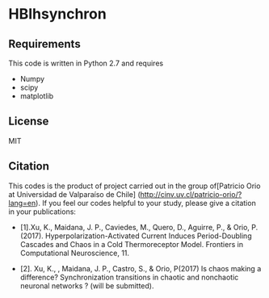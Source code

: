 # HBIhsynchron

## Requirements
This code is written in Python 2.7 and requires

* Numpy
* scipy
* matplotlib

## License
MIT

## Citation
 This codes is the product of project carried out in the group of[Patricio Orio at Universidad de Valparaíso de Chile] (http://cinv.uv.cl/patricio-orio/?lang=en). If you feel our codes helpful  to your study, please give a citation in your publications:
 * [1].Xu, K., Maidana, J. P., Caviedes, M., Quero, D., Aguirre, P., & Orio, P. (2017). Hyperpolarization-Activated Current Induces Period-Doubling Cascades and Chaos in a Cold Thermoreceptor Model. Frontiers in Computational Neuroscience, 11.
 
 * [2]. Xu, K., , Maidana, J. P., Castro, S., & Orio, P(2017) Is chaos making a difference? Synchronization transitions in chaotic and nonchaotic neuronal networks ? (will be submitted).
